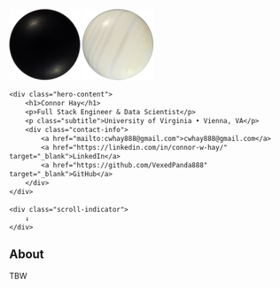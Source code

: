 <div class="hero">
    <div class="go-board-container" id="goBoardContainer">
        <div class="go-board-background">
            <div class="stone-grid">
                <img src="./assets/images/stones/style_a/128x128/black_00.png" class="go-stone black-stone" style="grid-column: 4; grid-row: 4;" alt="Black stone">
                <img src="./assets//images/stones/style_a/128x128/white_00.png" class="go-stone white-stone" style="grid-column: 16; grid-row: 4;" alt="White stone">
            </div>
        </div>
    </div>
    
    <div class="hero-content">
        <h1>Connor Hay</h1>
        <p>Full Stack Engineer & Data Scientist</p>
        <p class="subtitle">University of Virginia • Vienna, VA</p>
        <div class="contact-info">
            <a href="mailto:cwhay888@gmail.com">cwhay888@gmail.com</a>
            <a href="https://linkedin.com/in/connor-w-hay/" target="_blank">LinkedIn</a>
            <a href="https://github.com/VexedPanda888" target="_blank">GitHub</a>
        </div>
    </div>
    
    <div class="scroll-indicator">
        ↓
    </div>
</div>

<div class="content">
    <div class="content-inner">
        <div class="content-section">
            <h2>About</h2>
            <p>TBW</p>
        </div>
</div>
